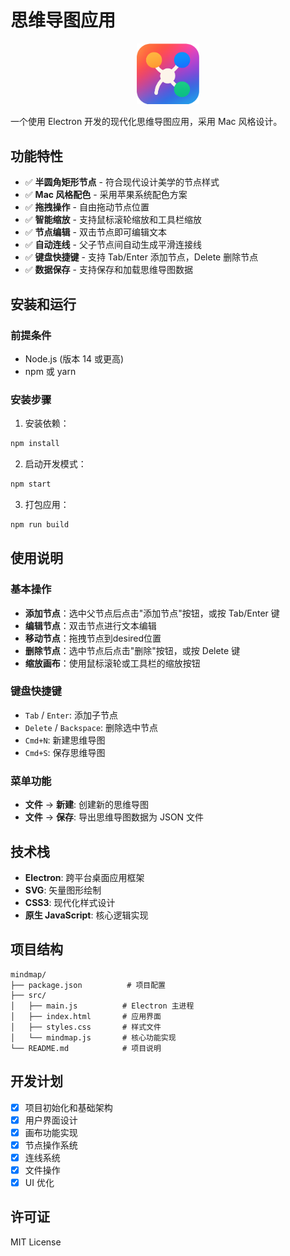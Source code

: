 # 思维导图应用

<div align="center">
  <img src="src/icons/logo.png" alt="Mind Map Logo" width="100">
</div>

一个使用 Electron 开发的现代化思维导图应用，采用 Mac 风格设计。

## 功能特性

- ✅ **半圆角矩形节点** - 符合现代设计美学的节点样式
- ✅ **Mac 风格配色** - 采用苹果系统配色方案
- ✅ **拖拽操作** - 自由拖动节点位置
- ✅ **智能缩放** - 支持鼠标滚轮缩放和工具栏缩放
- ✅ **节点编辑** - 双击节点即可编辑文本
- ✅ **自动连线** - 父子节点间自动生成平滑连接线
- ✅ **键盘快捷键** - 支持 Tab/Enter 添加节点，Delete 删除节点
- ✅ **数据保存** - 支持保存和加载思维导图数据

## 安装和运行

### 前提条件
- Node.js (版本 14 或更高)
- npm 或 yarn

### 安装步骤

1. 安装依赖：
```bash
npm install
```

2. 启动开发模式：
```bash
npm start
```

3. 打包应用：
```bash
npm run build
```

## 使用说明

### 基本操作
- **添加节点**：选中父节点后点击"添加节点"按钮，或按 Tab/Enter 键
- **编辑节点**：双击节点进行文本编辑
- **移动节点**：拖拽节点到desired位置
- **删除节点**：选中节点后点击"删除"按钮，或按 Delete 键
- **缩放画布**：使用鼠标滚轮或工具栏的缩放按钮

### 键盘快捷键
- `Tab` / `Enter`: 添加子节点
- `Delete` / `Backspace`: 删除选中节点
- `Cmd+N`: 新建思维导图
- `Cmd+S`: 保存思维导图

### 菜单功能
- **文件** → **新建**: 创建新的思维导图
- **文件** → **保存**: 导出思维导图数据为 JSON 文件

## 技术栈

- **Electron**: 跨平台桌面应用框架
- **SVG**: 矢量图形绘制
- **CSS3**: 现代化样式设计
- **原生 JavaScript**: 核心逻辑实现

## 项目结构

```
mindmap/
├── package.json          # 项目配置
├── src/
│   ├── main.js          # Electron 主进程
│   ├── index.html       # 应用界面
│   ├── styles.css       # 样式文件
│   └── mindmap.js       # 核心功能实现
└── README.md            # 项目说明
```

## 开发计划

- [x] 项目初始化和基础架构
- [x] 用户界面设计
- [x] 画布功能实现
- [x] 节点操作系统
- [x] 连线系统
- [x] 文件操作
- [x] UI 优化

## 许可证

MIT License
